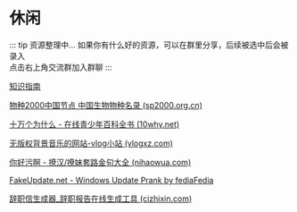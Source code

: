 # 休闲

::: tip 资源整理中...
如果你有什么好的资源，可以在群里分享，后续被选中后会被录入 <br>
点击右上角交流群加入群聊
:::

[知识指南](https://zh.wikihow.com/%E9%A6%96%E9%A1%B5)

[物种2000中国节点 中国生物物种名录 (sp2000.org.cn)](http://www.sp2000.org.cn/)

[十万个为什么 - 在线青少年百科全书 (10why.net)](https://10why.net/)

[无版权背景音乐的网站-vlog小站 (vlogxz.com)](https://www.vlogxz.com/archives/2757)

[你好污啊 - 撩汉/撩妹套路金句大全 (nihaowua.com)](https://www.nihaowua.com/)

[FakeUpdate.net - Windows Update Prank by fediaFedia](https://fakeupdate.net/)

[辞职信生成器_辞职报告在线生成工具 (cizhixin.com)](https://www.cizhixin.com/czx/)
